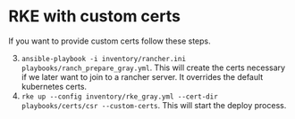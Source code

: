 # RKE with custom certs

If you want to provide custom certs follow these steps.

3.  `ansible-playbook -i inventory/rancher.ini playbooks/ranch_prepare_gray.yml`. This will create the certs necessary if we later want to join to a rancher server. It overrides the default kubernetes certs.
4. `rke up --config inventory/rke_gray.yml --cert-dir playbooks/certs/csr --custom-certs`. This will start the deploy process.